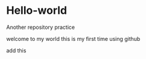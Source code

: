 # Hello-world
Another repository practice 



welcome to my world this is my first time using github

add this 

